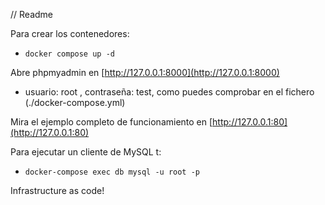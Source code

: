 // Readme

Para crear los contenedores: 
- `docker compose up -d`

Abre phpmyadmin en [http://127.0.0.1:8000](http://127.0.0.1:8000)
- usuario: root , contraseña: test, como puedes comprobar en el fichero (./docker-compose.yml)

Mira el ejemplo completo de funcionamiento en [http://127.0.0.1:80](http://127.0.0.1:80)

Para ejecutar un cliente de MySQL t:

- `docker-compose exec db mysql -u root -p` 

Infrastructure as code!

